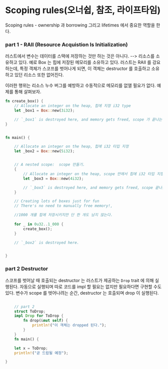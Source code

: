 # Scoping rules(오너쉽, 참조, 라이프타임)


Scoping rules - ownership 과 borrowing 그리고 lifetimes 에서 중요한 역할을 한다. 


### part 1 - RAII (Resource Acquistion Is Initialization)
러스트에서 변수는 데이터를 스택에 저장하는 것만 하는 것은 아니다. --> 리소스를 소유하고 있다. 
예로 Box<T> 는 힙에 저장된 메모리를 소유하고 있다. 
러스트는 RAII 를 강요하는데, 특정 객체가 스코프를 벗어나게 되면, 이 객체는 destructor 를
호출하고 소유하고 있던 리소스 또한 없어진다. 

이러한 행위는 리소스 누수 버그를 예방하고 수동적으로 메모리를 없앨 필요가 없다. 
예제를 통해 살펴보자.


```rust
fn create_box() {
    // Allocate an integer on the heap, 힙에 지정 i32 type 
    let _box1 = Box::new(3i32); 

    // `_box1` is destroyed here, and memory gets freed, scope 가 끝나는 시점에서 메모리에서 없어짐. 
}


fn main() {

    // Allocate an integer on the heap, 힙에 i32 타입 지정
    let _box2 = Box::new(5i32);


    // A nested scope:  scope 만들기. 
    {
        // Allocate an integer on the heap, scope 안에서 힙에 i32 타입 지정
        let _box3 = Box::new(4i32);

        // `_box3` is destroyed here, and memory gets freed, scope 끝나는 시점에서 destructor 호출 -> drop 
    }

    // Creating lots of boxes just for fun
    // There's no need to manually free memory!,

    //1000 개를 힙에 저장시키지만 단 한 개도 남지 않는다. 
    
    for _ in 0u32..1_000 {
        create_box();
    }

    // `_box2` is destroyed here. 


}

```


### part 2 Destructor 

스코프를 벗어날 때 호출되는 destructor 는 러스트가 제공하는 `Drop` trait 에 의해 실행된다.
자동으로 실행되며 따로 코드를 impl 할 필요는 없지만 필요하다면 구현할 수도 있다. 
변수가 scope 를 벗어나려는 순간, destructor 는 호출되며 drop 이 실행된다. 



```rust

    // part 2 
    struct ToDrop;
    impl Drop for ToDrop {
        fn drop(&mut self) {
            println!("이 객체는 dropped 된다.");
        }
    }
    fn main() {

    let x = ToDrop;
    println!("곧 드랍될 예정");

}


```


